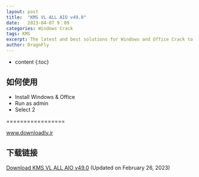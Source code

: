 ```yaml
---
layout: post
title:  "KMS VL ALL AIO v49.0"
date:   2023-04-07 9：09
categories: Windows Crack
tags: KMS
excerpt: The latest and best solutions for Windows and Office Crack to activate different versions of Microsoft’s Windows and Office; No other.
author: DragnFly
---
```


* content
{:toc}

## 如何使用

- Install Windows & Office
- Run as admin
- Select 2

=================

www.downloadly.ir

## 下载链接

[Download KMS VL ALL AIO v49.0](https://dl3.downloadly.ir/Files/Software/KMS_VL_ALL_AIO_v49.0_Downloadly.ir.rar) (Updated on February 26, 2023)
